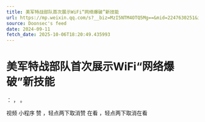 ```yaml
---
title: 美军特战部队首次展示WiFi“网络爆破”新技能
url: https://mp.weixin.qq.com/s?__biz=MzI5NTM4OTQ5Mg==&mid=2247630251&idx=3&sn=32ef834dfe704261231e2d1377e51014
source: Doonsec's feed
date: 2024-09-11
fetch_date: 2025-10-06T18:20:49.435993
---
```


# 美军特战部队首次展示WiFi“网络爆破”新技能

：
，
。

视频
小程序
赞
，轻点两下取消赞
在看
，轻点两下取消在看